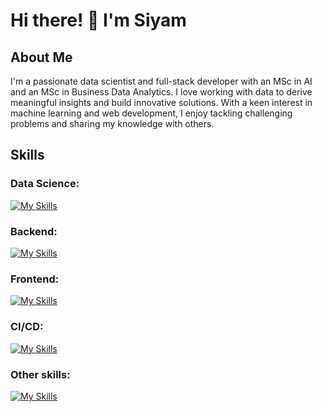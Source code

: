 # Hi there! 👋 I'm Siyam

## About Me
I'm a passionate data scientist and full-stack developer with an MSc in AI and an MSc in Business Data Analytics. I love working with data to derive meaningful insights and build innovative solutions. With a keen interest in machine learning and web development, I enjoy tackling challenging problems and sharing my knowledge with others.

## Skills
### Data Science:
[![My Skills](https://skillicons.dev/icons?i=py,tensorflow,pytorch,sklearn)](https://skillicons.dev)

### Backend: 
[![My Skills](https://skillicons.dev/icons?i=js,express,nodejs,mongo,postman)](https://skillicons.dev)

### Frontend:
[![My Skills](https://skillicons.dev/icons?i=ts,react,next,tailwindcss,threejs,html,css)](https://skillicons.dev)

### CI/CD:
[![My Skills](https://skillicons.dev/icons?i=docker,git)](https://skillicons.dev)

### Other skills:
[![My Skills](https://skillicons.dev/icons?i=java,c,postgres,mysql)](https://skillicons.dev)
